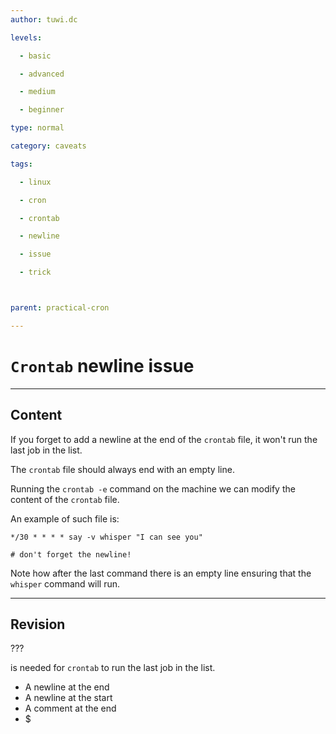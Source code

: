 ```yaml
---
author: tuwi.dc

levels:

  - basic

  - advanced

  - medium

  - beginner

type: normal

category: caveats

tags:

  - linux

  - cron

  - crontab

  - newline

  - issue

  - trick



parent: practical-cron

---
```


# `Crontab` newline issue

---
## Content

If you forget to add a newline at the end of the `crontab` file, it won't run the last job in the list. 

The `crontab` file should always end with an empty line.


Running the 
```crontab -e```
command on the machine we can modify the content of the `crontab` file.

An example of such file is:

```
*/30 * * * * say -v whisper "I can see you"

# don't forget the newline!
```

Note how after the last command there is an empty line ensuring that the `whisper` command will run.

---
## Revision

??? 

is needed for `crontab` to run the last job in the list.


* A newline at the end
* A newline at the start
* A comment at the end
* $

